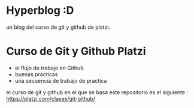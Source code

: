 # Hyperblog  :D
un blog del curso de git y github de platzi.

# Curso de Git y Github Platzi
- el flujo de trabajo en Github
- buenas practicas
- una secuencia de trabajo de practica

el curso de git y github en el que se basa este repositorio es el siguiente : https://platzi.com/clases/git-github/
